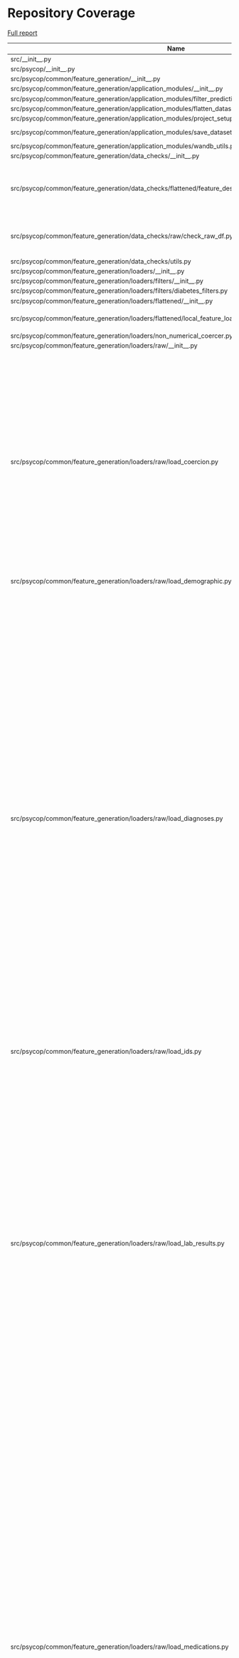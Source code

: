 # Repository Coverage

[Full report](https://htmlpreview.github.io/?https://github.com/Aarhus-Psychiatry-Research/psycop-common/blob/python-coverage-comment-action-data/htmlcov/index.html)

| Name                                                                                                                |    Stmts |     Miss |   Cover |   Missing |
|-------------------------------------------------------------------------------------------------------------------- | -------: | -------: | ------: | --------: |
| src/\_\_init\_\_.py                                                                                                 |        0 |        0 |    100% |           |
| src/psycop/\_\_init\_\_.py                                                                                          |        0 |        0 |    100% |           |
| src/psycop/common/feature\_generation/\_\_init\_\_.py                                                               |        0 |        0 |    100% |           |
| src/psycop/common/feature\_generation/application\_modules/\_\_init\_\_.py                                          |        0 |        0 |    100% |           |
| src/psycop/common/feature\_generation/application\_modules/filter\_prediction\_times.py                             |       42 |        2 |     95% |    43, 79 |
| src/psycop/common/feature\_generation/application\_modules/flatten\_dataset.py                                      |       24 |        1 |     96% |       104 |
| src/psycop/common/feature\_generation/application\_modules/project\_setup.py                                        |       29 |        5 |     83% |     54-71 |
| src/psycop/common/feature\_generation/application\_modules/save\_dataset\_to\_disk.py                               |       34 |        3 |     91% | 61-65, 85 |
| src/psycop/common/feature\_generation/application\_modules/wandb\_utils.py                                          |       10 |        3 |     70% |     13-15 |
| src/psycop/common/feature\_generation/data\_checks/\_\_init\_\_.py                                                  |        0 |        0 |    100% |           |
| src/psycop/common/feature\_generation/data\_checks/flattened/feature\_describer.py                                  |       74 |       20 |     73% |58-60, 78-93, 103, 169, 192-203, 247 |
| src/psycop/common/feature\_generation/data\_checks/raw/check\_raw\_df.py                                            |       62 |        8 |     87% |84, 168-173, 183, 214 |
| src/psycop/common/feature\_generation/data\_checks/utils.py                                                         |       14 |        1 |     93% |        69 |
| src/psycop/common/feature\_generation/loaders/\_\_init\_\_.py                                                       |        0 |        0 |    100% |           |
| src/psycop/common/feature\_generation/loaders/filters/\_\_init\_\_.py                                               |        0 |        0 |    100% |           |
| src/psycop/common/feature\_generation/loaders/filters/diabetes\_filters.py                                          |       12 |        3 |     75% |     38-45 |
| src/psycop/common/feature\_generation/loaders/flattened/\_\_init\_\_.py                                             |        1 |        0 |    100% |           |
| src/psycop/common/feature\_generation/loaders/flattened/local\_feature\_loaders.py                                  |       16 |        5 |     69% |23-26, 72, 94, 114 |
| src/psycop/common/feature\_generation/loaders/non\_numerical\_coercer.py                                            |       13 |        0 |    100% |           |
| src/psycop/common/feature\_generation/loaders/raw/\_\_init\_\_.py                                                   |       10 |        0 |    100% |           |
| src/psycop/common/feature\_generation/loaders/raw/load\_coercion.py                                                 |      102 |       52 |     49% |32-74, 96-117, 126-135, 150, 165, 179, 193, 207, 223-232, 247-262, 276-288, 303-323, 341, 355, 369, 383, 397, 411, 425, 439, 453, 467, 481 |
| src/psycop/common/feature\_generation/loaders/raw/load\_demographic.py                                              |       21 |       13 |     38% |12-24, 29-42 |
| src/psycop/common/feature\_generation/loaders/raw/load\_diagnoses.py                                                |      196 |       73 |     63% |53-96, 107, 126, 148, 167, 186, 205, 224, 243-272, 283-312, 325, 344, 363, 382, 402, 421, 440, 459, 478, 497, 516, 535, 554, 576, 595, 614, 633, 655, 674, 693, 712, 734, 753, 772, 791, 813, 832, 851, 870, 890, 909, 928, 947, 966, 985, 1007, 1026, 1045, 1064, 1083, 1103, 1122, 1141, 1161, 1180, 1199, 1218, 1238 |
| src/psycop/common/feature\_generation/loaders/raw/load\_ids.py                                                      |        8 |        4 |     50% |     19-25 |
| src/psycop/common/feature\_generation/loaders/raw/load\_lab\_results.py                                             |      180 |       92 |     49% |30-53, 72-94, 112-138, 156-179, 197-237, 248, 260-307, 319, 331, 343-350, 362, 374, 386, 398, 410, 422, 434, 446, 458, 470, 482, 494, 506, 518, 530, 542, 554, 566, 578, 590, 602, 614, 626, 638, 650, 662, 674, 686, 698, 710, 722, 734, 746, 761 |
| src/psycop/common/feature\_generation/loaders/raw/load\_medications.py                                              |      186 |       72 |     61% |52-112, 134-143, 167, 188, 216, 253, 277, 301, 324, 347, 376, 402, 426, 452, 471, 490, 509, 528, 547, 567, 588, 608, 629, 648, 667, 687, 707, 727, 746, 765, 784, 803, 822, 841, 860, 880, 900, 919, 938, 957, 976, 995, 1014, 1033, 1052, 1071, 1090, 1109, 1128, 1147, 1166, 1185, 1204, 1223, 1243 |
| src/psycop/common/feature\_generation/loaders/raw/load\_structured\_sfi.py                                          |       48 |       27 |     44% |28-55, 60, 72-88, 93-110, 115, 125, 135, 145-154, 159-168 |
| src/psycop/common/feature\_generation/loaders/raw/load\_t2d\_outcomes.py                                            |       19 |       11 |     42% |12-23, 28-41 |
| src/psycop/common/feature\_generation/loaders/raw/load\_text.py                                                     |       52 |       31 |     40% |27, 72-82, 108-141, 162-178, 193, 211, 232, 257-269 |
| src/psycop/common/feature\_generation/loaders/raw/load\_visits.py                                                   |       70 |       41 |     41% |63-167, 176, 190-201, 210, 226, 243, 260, 277 |
| src/psycop/common/feature\_generation/loaders/raw/sql\_load.py                                                      |       21 |       13 |     38% |     41-69 |
| src/psycop/common/feature\_generation/loaders/raw/utils.py                                                          |       70 |       51 |     27% |26-37, 54-76, 132-282 |
| src/psycop/common/feature\_generation/text\_models/fit\_text\_models.py                                             |       10 |        1 |     90% |        34 |
| src/psycop/common/feature\_generation/text\_models/preprocessing.py                                                 |       21 |        5 |     76% |     69-89 |
| src/psycop/common/feature\_generation/text\_models/utils.py                                                         |       12 |        5 |     58% |22-23, 36-40 |
| src/psycop/common/feature\_generation/utils.py                                                                      |       47 |       22 |     53% |35, 62, 66, 70, 91-98, 111, 131, 135, 145-160 |
| src/psycop/common/global\_utils/cache.py                                                                            |        8 |        1 |     88% |         8 |
| src/psycop/common/global\_utils/paths.py                                                                            |        4 |        0 |    100% |           |
| src/psycop/common/global\_utils/pickle.py                                                                           |       11 |        6 |     45% |7-10, 14-17 |
| src/psycop/common/minimal\_pipeline.py                                                                              |       12 |        0 |    100% |           |
| src/psycop/common/model\_evaluation/\_\_init\_\_.py                                                                 |        0 |        0 |    100% |           |
| src/psycop/common/model\_evaluation/binary/bootstrap\_estimates.py                                                  |       18 |        3 |     83% |     35-37 |
| src/psycop/common/model\_evaluation/binary/global\_performance/roc\_auc.py                                          |       33 |        0 |    100% |           |
| src/psycop/common/model\_evaluation/binary/performance\_by\_ppr/performance\_by\_ppr.py                             |       55 |        0 |    100% |           |
| src/psycop/common/model\_evaluation/binary/performance\_by\_ppr/prop\_of\_all\_events\_hit\_by\_true\_positive.py   |        9 |        0 |    100% |           |
| src/psycop/common/model\_evaluation/binary/subgroup\_data.py                                                        |       15 |        1 |     93% |        46 |
| src/psycop/common/model\_evaluation/binary/time/absolute\_data.py                                                   |        8 |        0 |    100% |           |
| src/psycop/common/model\_evaluation/binary/time/timedelta\_data.py                                                  |       37 |        6 |     84% |38, 105, 148-170 |
| src/psycop/common/model\_evaluation/binary/utils.py                                                                 |       35 |        6 |     83% |20, 65, 109-115 |
| src/psycop/common/model\_evaluation/confusion\_matrix/confusion\_matrix.py                                          |       27 |        0 |    100% |           |
| src/psycop/common/model\_evaluation/markdown/md\_objects.py                                                         |       56 |        5 |     91% |28, 83-88, 138 |
| src/psycop/common/model\_evaluation/patchwork/patchwork\_grid.py                                                    |       35 |        0 |    100% |           |
| src/psycop/common/model\_evaluation/utils.py                                                                        |      101 |       46 |     54% |54, 83-94, 114, 130-133, 161, 178, 187, 232-238, 250-251, 265-272, 284, 302-305, 312-317, 325-336, 341, 349-356 |
| src/psycop/common/model\_training/\_\_init\_\_.py                                                                   |        0 |        0 |    100% |           |
| src/psycop/common/model\_training/application\_modules/\_\_init\_\_.py                                              |        0 |        0 |    100% |           |
| src/psycop/common/model\_training/application\_modules/train\_model/\_\_init\_\_.py                                 |        0 |        0 |    100% |           |
| src/psycop/common/model\_training/application\_modules/train\_model/main.py                                         |       36 |        0 |    100% |           |
| src/psycop/common/model\_training/application\_modules/wandb\_handler.py                                            |       34 |        2 |     94% |    46, 68 |
| src/psycop/common/model\_training/config\_schemas/\_\_init\_\_.py                                                   |        0 |        0 |    100% |           |
| src/psycop/common/model\_training/config\_schemas/basemodel.py                                                      |       18 |        1 |     94% |        25 |
| src/psycop/common/model\_training/config\_schemas/conf\_utils.py                                                    |       29 |        2 |     93% |     65-71 |
| src/psycop/common/model\_training/config\_schemas/data.py                                                           |       22 |        0 |    100% |           |
| src/psycop/common/model\_training/config\_schemas/debug.py                                                          |        5 |        0 |    100% |           |
| src/psycop/common/model\_training/config\_schemas/full\_config.py                                                   |       16 |        0 |    100% |           |
| src/psycop/common/model\_training/config\_schemas/model.py                                                          |        5 |        0 |    100% |           |
| src/psycop/common/model\_training/config\_schemas/preprocessing.py                                                  |       28 |        0 |    100% |           |
| src/psycop/common/model\_training/config\_schemas/project.py                                                        |       12 |        0 |    100% |           |
| src/psycop/common/model\_training/config\_schemas/train.py                                                          |        5 |        0 |    100% |           |
| src/psycop/common/model\_training/data\_loader/\_\_init\_\_.py                                                      |        0 |        0 |    100% |           |
| src/psycop/common/model\_training/data\_loader/col\_name\_checker.py                                                |       29 |        0 |    100% |           |
| src/psycop/common/model\_training/data\_loader/data\_loader.py                                                      |       43 |        9 |     79% |42, 64, 70, 78, 102-110 |
| src/psycop/common/model\_training/data\_loader/utils.py                                                             |       32 |       14 |     56% | 22, 80-97 |
| src/psycop/common/model\_training/preprocessing/\_\_init\_\_.py                                                     |        0 |        0 |    100% |           |
| src/psycop/common/model\_training/preprocessing/post\_split/\_\_init\_\_.py                                         |        0 |        0 |    100% |           |
| src/psycop/common/model\_training/preprocessing/post\_split/create\_pipeline.py                                     |       31 |        5 |     84% |21, 59, 76-80, 114 |
| src/psycop/common/model\_training/preprocessing/post\_split/pipeline.py                                             |       15 |        0 |    100% |           |
| src/psycop/common/model\_training/preprocessing/pre\_split/\_\_init\_\_.py                                          |        0 |        0 |    100% |           |
| src/psycop/common/model\_training/preprocessing/pre\_split/full\_processor.py                                       |       34 |        0 |    100% |           |
| src/psycop/common/model\_training/preprocessing/pre\_split/processors/col\_filter.py                                |       86 |       15 |     83% |47, 65-76, 145, 174-182, 201, 212-214 |
| src/psycop/common/model\_training/preprocessing/pre\_split/processors/row\_filter.py                                |       84 |       12 |     86% |48, 84, 117, 131-136, 157-159, 170, 177, 186-190 |
| src/psycop/common/model\_training/preprocessing/pre\_split/processors/value\_cleaner.py                             |       45 |        1 |     98% |       106 |
| src/psycop/common/model\_training/preprocessing/pre\_split/processors/value\_transformer.py                         |       39 |       13 |     67% |39, 45-55, 64-75, 83, 86 |
| src/psycop/common/model\_training/tests/\_\_init\_\_.py                                                             |        0 |        0 |    100% |           |
| src/psycop/common/model\_training/tests/test\_data/\_\_init\_\_.py                                                  |        0 |        0 |    100% |           |
| src/psycop/common/model\_training/training/\_\_init\_\_.py                                                          |        0 |        0 |    100% |           |
| src/psycop/common/model\_training/training/model\_specs.py                                                          |       13 |        0 |    100% |           |
| src/psycop/common/model\_training/training/train\_and\_predict.py                                                   |       62 |        0 |    100% |           |
| src/psycop/common/model\_training/training/utils.py                                                                 |       13 |        2 |     85% |    20, 30 |
| src/psycop/common/model\_training/training\_output/\_\_init\_\_.py                                                  |        0 |        0 |    100% |           |
| src/psycop/common/model\_training/training\_output/artifact\_saver/to\_disk.py                                      |       51 |        1 |     98% |        57 |
| src/psycop/common/model\_training/training\_output/dataclasses.py                                                   |       36 |        0 |    100% |           |
| src/psycop/common/model\_training/training\_output/model\_evaluator.py                                              |       32 |        1 |     97% |        39 |
| src/psycop/common/model\_training/utils/\_\_init\_\_.py                                                             |        0 |        0 |    100% |           |
| src/psycop/common/model\_training/utils/col\_name\_inference.py                                                     |       39 |        9 |     77% |33, 62-63, 71, 91-96, 123 |
| src/psycop/common/model\_training/utils/decorators.py                                                               |       43 |        1 |     98% |        31 |
| src/psycop/common/model\_training/utils/utils.py                                                                    |       89 |       31 |     65% |39, 115-118, 144, 149-150, 158, 163, 167, 212-218, 230-231, 248, 252, 282-285, 293-297, 305-316, 328-332 |
| src/psycop/common/test\_utils/str\_to\_df.py                                                                        |       31 |        1 |     97% |        75 |
| src/psycop/common/test\_utils/test\_data/model\_eval/generate\_synthetic\_dataset\_for\_eval.py                     |       55 |       39 |     29% |37, 42, 61-65, 84-88, 92-170 |
| src/psycop/conftest.py                                                                                              |       47 |        3 |     94% |32, 36, 103 |
| src/psycop/projects/forced\_admission\_inpatient/utils/feature\_name\_to\_readable.py                               |       26 |        5 |     81% | 15, 39-42 |
| src/psycop/projects/t2d/paper\_outputs/config.py                                                                    |       18 |        0 |    100% |           |
| src/psycop/projects/t2d/paper\_outputs/model\_description/feature\_importance/shap/conftest.py                      |        7 |        0 |    100% |           |
| src/psycop/projects/t2d/paper\_outputs/model\_description/feature\_importance/shap/get\_shap\_values.py             |       59 |       33 |     44% |17-28, 33-45, 61, 69-83, 92-124, 152-160 |
| src/psycop/projects/t2d/paper\_outputs/model\_description/feature\_importance/shap/plot\_shap.py                    |       31 |        0 |    100% |           |
| src/psycop/projects/t2d/paper\_outputs/model\_description/feature\_importance/shap/shap\_table.py                   |        7 |        0 |    100% |           |
| src/psycop/projects/t2d/paper\_outputs/model\_description/performance/performance\_by\_ppr.py                       |       31 |        7 |     77% |71-83, 87-89 |
| src/psycop/projects/t2d/paper\_outputs/model\_description/performance/plotnine\_confusion\_matrix.py                |       12 |        1 |     92% |        24 |
| src/psycop/projects/t2d/paper\_outputs/model\_description/performance/sensitivity\_by\_time\_to\_event\_pipeline.py |       35 |       20 |     43% |47-55, 59-89, 93-99, 103-105 |
| src/psycop/projects/t2d/paper\_outputs/model\_description/robustness/robustness\_plot.py                            |       12 |        1 |     92% |        50 |
| src/psycop/projects/t2d/paper\_outputs/model\_permutation/boolean\_features.py                                      |       27 |       12 |     56% |31, 41-59, 63-67 |
| src/psycop/projects/t2d/paper\_outputs/model\_permutation/modified\_dataset.py                                      |       40 |       26 |     35% |17, 28, 35-42, 50-93 |
| src/psycop/projects/t2d/paper\_outputs/model\_permutation/only\_hba1c.py                                            |       41 |       19 |     54% |34-52, 87-112 |
| src/psycop/projects/t2d/utils/feature\_name\_to\_readable.py                                                        |       26 |        5 |     81% | 15, 44-47 |
| src/psycop/projects/t2d/utils/pipeline\_objects.py                                                                  |      108 |       51 |     53% |20-21, 29, 51, 55-63, 67-73, 76-78, 95-96, 99-103, 106, 109, 116, 129-133, 136-138, 142, 154-161, 174-181, 196-206, 217 |
|                                                                                                           **TOTAL** | **3507** |  **980** | **72%** |           |


## Setup coverage badge

Below are examples of the badges you can use in your main branch `README` file.

### Direct image

[![Coverage badge](https://raw.githubusercontent.com/Aarhus-Psychiatry-Research/psycop-common/python-coverage-comment-action-data/badge.svg)](https://htmlpreview.github.io/?https://github.com/Aarhus-Psychiatry-Research/psycop-common/blob/python-coverage-comment-action-data/htmlcov/index.html)

This is the one to use if your repository is private or if you don't want to customize anything.

### [Shields.io](https://shields.io) Json Endpoint

[![Coverage badge](https://img.shields.io/endpoint?url=https://raw.githubusercontent.com/Aarhus-Psychiatry-Research/psycop-common/python-coverage-comment-action-data/endpoint.json)](https://htmlpreview.github.io/?https://github.com/Aarhus-Psychiatry-Research/psycop-common/blob/python-coverage-comment-action-data/htmlcov/index.html)

Using this one will allow you to [customize](https://shields.io/endpoint) the look of your badge.
It won't work with private repositories. It won't be refreshed more than once per five minutes.

### [Shields.io](https://shields.io) Dynamic Badge

[![Coverage badge](https://img.shields.io/badge/dynamic/json?color=brightgreen&label=coverage&query=%24.message&url=https%3A%2F%2Fraw.githubusercontent.com%2FAarhus-Psychiatry-Research%2Fpsycop-common%2Fpython-coverage-comment-action-data%2Fendpoint.json)](https://htmlpreview.github.io/?https://github.com/Aarhus-Psychiatry-Research/psycop-common/blob/python-coverage-comment-action-data/htmlcov/index.html)

This one will always be the same color. It won't work for private repos. I'm not even sure why we included it.

## What is that?

This branch is part of the
[python-coverage-comment-action](https://github.com/marketplace/actions/python-coverage-comment)
GitHub Action. All the files in this branch are automatically generated and may be
overwritten at any moment.